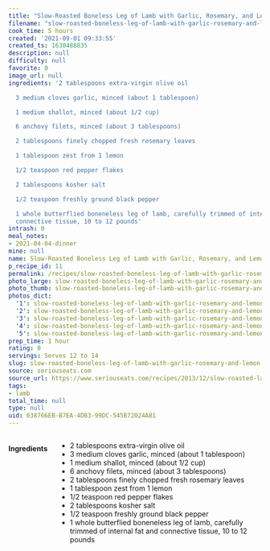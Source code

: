 ```yaml
---
title: "Slow-Roasted Boneless Leg of Lamb with Garlic, Rosemary, and Lemon"
filename: "slow-roasted-boneless-leg-of-lamb-with-garlic-rosemary-and-lemon"
cook_time: 5 hours
created: '2021-09-01 09:33:55'
created_ts: 1630488835
description: null
difficulty: null
favorite: 0
image_url: null
ingredients: '2 tablespoons extra-virgin olive oil

  3 medium cloves garlic, minced (about 1 tablespoon)

  1 medium shallot, minced (about 1/2 cup)

  6 anchovy filets, minced (about 3 tablespoons)

  2 tablespoons finely chopped fresh rosemary leaves

  1 tablespoon zest from 1 lemon

  1/2 teaspoon red pepper flakes

  2 tablespoons kosher salt

  1/2 teaspoon freshly ground black pepper

  1 whole butterflied boneneless leg of lamb, carefully trimmed of internal fat and
  connective tissue, 10 to 12 pounds'
intrash: 0
meal_notes:
- 2021-04-04-dinner
mine: null
name: Slow-Roasted Boneless Leg of Lamb with Garlic, Rosemary, and Lemon
p_recipe_id: 11
permalink: /recipes/slow-roasted-boneless-leg-of-lamb-with-garlic-rosemary-and-lemon
photo_large: slow-roasted-boneless-leg-of-lamb-with-garlic-rosemary-and-lemon-large.jpg
photo_thumb: slow-roasted-boneless-leg-of-lamb-with-garlic-rosemary-and-lemon-thumb.jpg
photos_dict:
  '1': slow-roasted-boneless-leg-of-lamb-with-garlic-rosemary-and-lemon-1.jpg
  '2': slow-roasted-boneless-leg-of-lamb-with-garlic-rosemary-and-lemon-2.jpg
  '3': slow-roasted-boneless-leg-of-lamb-with-garlic-rosemary-and-lemon-3.jpg
  '4': slow-roasted-boneless-leg-of-lamb-with-garlic-rosemary-and-lemon-4.jpg
  '5': slow-roasted-boneless-leg-of-lamb-with-garlic-rosemary-and-lemon-5.jpg
prep_time: 1 hour
rating: 0
servings: Serves 12 to 14
slug: slow-roasted-boneless-leg-of-lamb-with-garlic-rosemary-and-lemon
source: seriouseats.com
source_url: https://www.seriouseats.com/recipes/2013/12/slow-roasted-lamb-garlic-anchovy-lemon-rosemary-food-lab-recipe.html
tags:
- lamb
total_time: null
type: null
uid: 038766EB-B7EA-4DB3-99DC-545B72024A81
---
```

<div class="large-8 medium-7 columns" id="writeup">	</div><!-- #writeup -->
</div><!-- #row-one -->
<div class="row" id="row-two">	<div class="medium-4 small-5 columns" id="ingredients"><h4>Ingredients</h4><div class="box box-ingredients content"><ul>
<li>2 tablespoons extra-virgin olive oil</li>
<li>3 medium cloves garlic, minced (about 1 tablespoon)</li>
<li>1 medium shallot, minced (about 1/2 cup)</li>
<li>6 anchovy filets, minced (about 3 tablespoons)</li>
<li>2 tablespoons finely chopped fresh rosemary leaves</li>
<li>1 tablespoon zest from 1 lemon</li>
<li>1/2 teaspoon red pepper flakes</li>
<li>2 tablespoons kosher salt</li>
<li>1/2 teaspoon freshly ground black pepper</li>
<li>1 whole butterflied boneneless leg of lamb, carefully trimmed of internal fat and connective tissue, 10 to 12 pounds</li>
</ul>
</div>	</div>	<div class="medium-6 small-7 columns" id="directions">	</div>